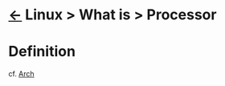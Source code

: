 # [&larr;][Repo_Readme] Linux > What is > Processor

[//]: #(Reference)
[Repo_Readme]:  ../list/object_list.md

[Arch_Whatis]:  ../whatis/arch_whatis.md



# Definition
cf. [Arch][Arch_Whatis]